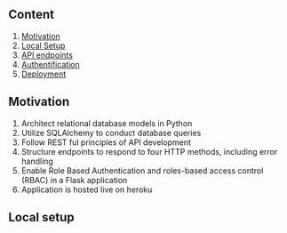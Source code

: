 ## Content

1. [Motivation](#motivation)
2. [Local Setup](#local_setup)
3. [API endpoints](#api)
4. [Authentification](#authentification)
5. [Deployment](#deployment)


<a name="motivation"></a>
## Motivation
1. Architect relational database models in Python
2. Utilize SQLAlchemy to conduct database queries
3. Follow REST ful principles of API development
4. Structure endpoints to respond to four HTTP methods, including error handling
5. Enable Role Based Authentication and roles-based access control (RBAC) in a Flask application
6. Application is hosted live on heroku





<a name="local_setup"></a>
## Local setup

